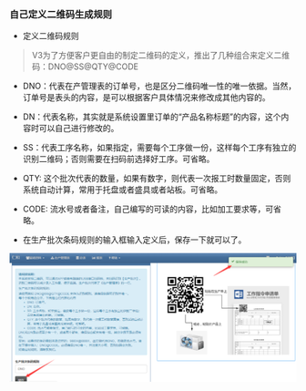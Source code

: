 ### 自己定义二维码生成规则

- 定义二维码规则

> V3为了方便客户更自由的制定二维码的定义，推出了几种组合来定义二维码：DNO@SS@QTY@CODE

- DNO：代表在产管理表的订单号，也是区分二维码唯一性的唯一依据。当然，订单号是表头的内容，是可以根据客户具体情况来修改成其他内容的。

- DN：代表名称，其实就是系统设置里订单的“产品名称标题”的内容，这个内容时可以自己进行修改的。

- SS：代表工序名称，如果指定，需要每个工序做一份，这样每个工序有独立的识别二维码；否则需要在扫码前选择好工序。可省略。

- QTY: 这个批次代表的数量，如果有数字，则代表一次报工时数量固定，否则系统自动计算，常用于托盘或者盛具或者站板。可省略。

- CODE: 流水号或者备注，自己编写的可读的内容，比如加工要求等，可省略。

- 在生产批次条码规则的输入框输入定义后，保存一下就可以了。

![markdown](images/29.png)